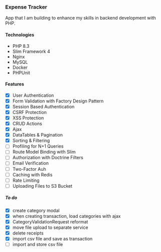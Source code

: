### Expense Tracker

App that I am building to enhance my skills in backend development with PHP.

#### Technologies
- PHP 8.3
- Slim Framework 4
- Nginx
- MySQL
- Docker
- PHPUnit

#### Features
- [x] User Authentication 
- [x] Form Validation with Factory Design Pattern
- [x] Session Based Authentication
- [x] CSRF Protection
- [x] XSS Protection
- [x] CRUD Actions
- [x] Ajax 
- [x] DataTables & Pagination
- [x] Sorting & Filtering
- [ ] Profiling for N+1 Queries
- [ ] Route Model Binding with Slim
- [ ] Authorization with Doctrine Filters
- [ ] Email Verification
- [ ] Two-Factor Auh
- [ ] Caching with Redis
- [ ] Rate Limiting
- [ ] Uploading Files to S3 Bucket

##### To do
- [x] create category modal
- [x] when creating transaction, load categories with ajax
- [x] CategoryValidationRequest reformat
- [x] move file upload to separate service
- [x] delete receipts
- [x] import csv file and save as transaction
- [ ] import and store csv file